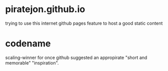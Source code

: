 # piratejon.github.io
trying to use this internet github pages feature to host a good static content

# codename
scaling-winner
for once github suggested an appropirate "short and memorable" "inspiration".
